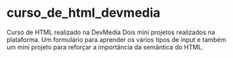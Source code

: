 # curso_de_html_devmedia
Curso de HTML realizado na DevMedia
Dois mini projetos realizados na plataforma. Um formulário para aprender os vários tipos de input e também um mini projeto para reforçar a importância da semântica do HTML.  
